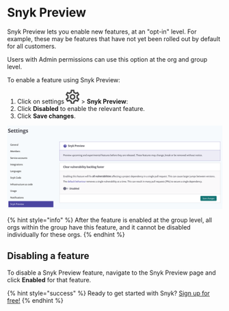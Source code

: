 # Snyk Preview

Snyk Preview lets you enable new features, at an "opt-in" level. For example, these may be features that have not yet been rolled out by default for all customers.

Users with Admin permissions can use this option at the org and group level.

To enable a feature using Snyk Preview:

1. Click on settings ![](../../.gitbook/assets/cog_icon.png/) &gt; **Snyk Preview**: 
2. Click **Disabled** to enable the relevant feature. 
3. Click **Save changes**.

![](../../.gitbook/assets/snykpreview.png/)

{% hint style="info" %}
After the feature is enabled at the group level, all orgs within the group have this feature, and it cannot be disabled individually for these orgs.
{% endhint %}

## Disabling a feature

To disable a Snyk Preview feature, navigate to the Snyk Preview page and click **Enabled** for that feature.

{% hint style="success" %}
Ready to get started with Snyk? [Sign up for free!](https://snyk.io/login?cta=sign-up&loc=footer&page=support_docs_page)
{% endhint %}

